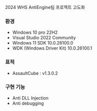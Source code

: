 2024 WHS AntiEngine팀 프로젝트 고도화

### 환경

- Windows 10 pro 22H2
- Visual Studio 2022 Community
- Windows 11 SDK 10.0.26100.0
- WDK (Windows Driver Kit) 10.0.26100.1

### 표적

- AssaultCube : v1.3.0.2

### 구현 기능

- Anti DLL Injection
- Anti debugging

